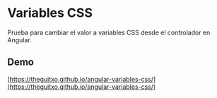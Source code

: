 # Variables CSS

Prueba para cambiar el valor a variables CSS desde el controlador en Angular.

## Demo

[https://theguitxo.github.io/angular-variables-css/](https://theguitxo.github.io/angular-variables-css/)
